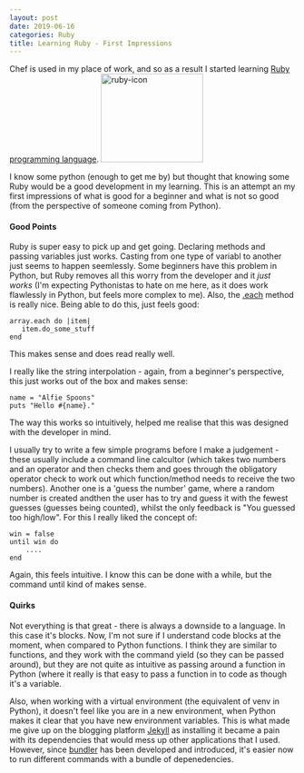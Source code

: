 ```yaml
---
layout: post
date: 2019-06-16
categories: Ruby
title: Learning Ruby - First Impressions 
---
```

Chef is used in my place of work, and so as a result I started learning [Ruby programming language](https://www.ruby-lang.org). <img src="https://live.staticflickr.com/65535/48072657641_7545908162_m.jpg" width="180" height="156" alt="ruby-icon">

I know some python (enough to get me by) but thought that knowing some Ruby would be a good development in my learning. This is an attempt an my first impressions of what is good for a beginner and what is not so good (from the perspective of someone coming from Python).

#### Good Points

Ruby is super easy to pick up and get going. Declaring methods and passing variables just works. Casting from one type of variabl to another just seems to happen seemlessly. Some beginners have this problem in Python, but Ruby removes all this worry from the developer and it *just works* (I'm expecting Pythonistas to hate on me here, as it does work flawlessly in Python, but feels more complex to me). Also, the [.each](https://ruby-doc.org/core-2.6.3/Enumerable.html) method is really nice. Being able to do this, just feels good:

    array.each do |item|
       item.do_some_stuff
    end

This makes sense and does read really well.

I really like the string interpolation - again, from a beginner's perspective, this just works out of the box and makes sense:

    name = "Alfie Spoons"
    puts "Hello #{name}."

The way this works so intuitively, helped me realise that this was designed with the developer in mind. 

I usually try to write a few simple programs before I make a judgement - these usually include a command line calcultor (which takes two numbers and an operator and then checks them and goes through the obligatory operator check to work out which function/method needs to receive the two numbers). Another one is a 'guess the number' game, where a random number is created andthen the user has to try and guess it with the fewest guesses (guesses being counted), whilst the only feedback is "You guessed too high/low". For this I really liked the concept of:

    win = false 
    until win do
        ....
    end

Again, this feels intuitive. I know this can be done with a while, but the command until kind of makes sense.

#### Quirks

Not everything is that great - there is always a downside to a language. In this case it's blocks. Now, I'm not sure if I understand code blocks at the moment, when compared to Python functions. I think they are similar to functions, and they work with the command yield (so they can be passed around), but they are not quite as intuitive as passing around a function in Python (where it really is that easy to pass a function in to code as though it's a variable.

Also, when working with a virtual environment (the equivalent of venv in Python), it doesn't feel like you are in a new environment, when Python makes it clear that you have new environment variables. This is what made me give up on the blogging platform [Jekyll](https://www.jekyllrb.com) as installing it became a pain with its dependencies that would mess up other applications that I used. However, since [bundler](https://bundler.io) has been developed and introduced, it's easier now to run different commands with a bundle of depenedencies. 
